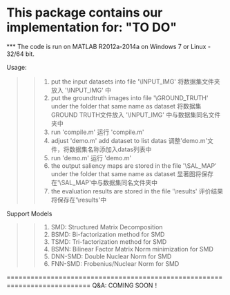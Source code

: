 This package contains our implementation for:
"TO DO"
===========================================================================
*** The code is run on MATLAB R2012a-2014a on Windows 7 or Linux  - 32/64 bit.

Usage:
>> 1) put the input datasets into file '\INPUT_IMG' 将数据集文件夹放入 '\INPUT_IMG' 中
>> 2) put the groundtruth images into file '\GROUND_TRUTH' under the folder that same name as dataset 将数据集GROUND TRUTH文件放入 '\INPUT_IMG' 中与数据集同名文件夹中
>> 3) run 'compile.m' 运行 'compile.m'
>> 4) adjust 'demo.m' add dataset to list datas 调整'demo.m'文件，将数据集名称添加入datas列表中
>> 5) run 'demo.m' 运行 'demo.m'
>> 6) the output saliency maps are stored in the file '\SAL_MAP' under the folder that same name as dataset 显著图将保存在'\SAL_MAP'中与数据集同名文件夹中
>> 7) the evaluation results are stored in the file '\results' 评价结果将保存在'\results'中

Support Models
>> 1) SMD: Structured Matrix Decomposition
>> 2) BSMD: Bi-factorization method for SMD
>> 3) TSMD: Tri-factorization method for SMD
>> 4) BSMN: Bilinear Factor Matrix Norm minimization for SMD
>> 5) DNN-SMD: Double Nuclear Norm for SMD
>> 6) FNN-SMD: Frobenius/Nuclear Norm for SMD

===========================================================================
Q&A:
COMING SOON！
